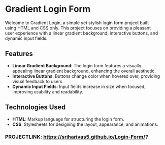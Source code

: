 # Gradient Login Form

Welcome to Gradient Login, a simple yet stylish login form project built using HTML and CSS only. This project focuses on providing a pleasant user experience with a linear gradient background, interactive buttons, and dynamic input fields.

## Features

- **Linear Gradient Background**: The login form features a visually appealing linear gradient background, enhancing the overall aesthetic.
- **Interactive Buttons**: Buttons change color when hovered over, providing visual feedback to users.
- **Dynamic Input Fields**: Input fields increase in size when focused, improving usability and readability.

## Technologies Used

- **HTML**: Markup language for structuring the login form.
- **CSS**: Stylesheets for designing the layout, appearance, and animations.
### PROJECTLINK: https://sriharivas5.github.io/Login-Form/?
